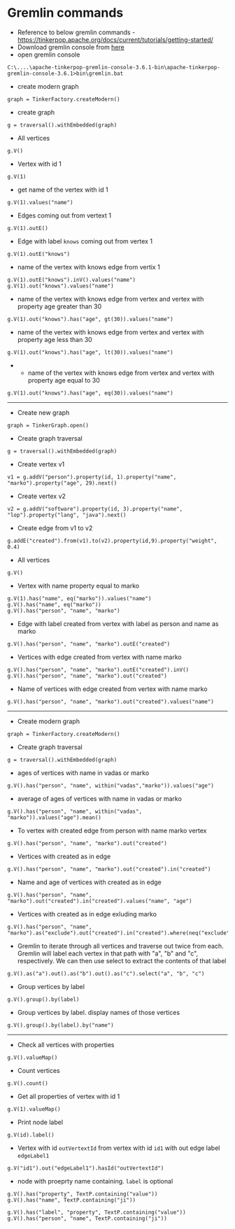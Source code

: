 # Gremlin commands
* Reference to below gremlin commands - https://tinkerpop.apache.org/docs/current/tutorials/getting-started/
* Download gremlin console from [here](https://www.apache.org/dyn/closer.lua/tinkerpop/3.6.1/apache-tinkerpop-gremlin-console-3.6.1-bin.zip)
* open gremlin console
```
C:\....\apache-tinkerpop-gremlin-console-3.6.1-bin\apache-tinkerpop-gremlin-console-3.6.1>bin\gremlin.bat
```
* create modern graph
```
graph = TinkerFactory.createModern()
```
* create graph
```
g = traversal().withEmbedded(graph)
```
* All vertices
```
g.V()
```
* Vertex with id 1
```
g.V(1)
```
* get name of the vertex with id 1
```
g.V(1).values("name")
```
* Edges coming out from vertext 1
```
g.V(1).outE()
```
* Edge with label `knows` coming out from vertex 1
```
g.V(1).outE("knows")
```
* name of the vertex with knows edge from vertix 1
```
g.V(1).outE("knows").inV().values("name")
g.V(1).out("knows").values("name")
```
* name of the vertex with knows edge from vertex and vertex with property age greater than 30
```
g.V(1).out("knows").has("age", gt(30)).values("name")
```
* name of the vertex with knows edge from vertex and vertex with property age less than 30
```
g.V(1).out("knows").has("age", lt(30)).values("name")
```
* * name of the vertex with knows edge from vertex and vertex with property age equal to 30
```
g.V(1).out("knows").has("age", eq(30)).values("name")
```
------
* Create new graph
```
graph = TinkerGraph.open()
```
* Create graph traversal
```
g = traversal().withEmbedded(graph)
```
* Create vertex v1
```
v1 = g.addV("person").property(id, 1).property("name", "marko").property("age", 29).next()
```
* Create vertex v2
```
v2 = g.addV("software").property(id, 3).property("name", "lop").property("lang", "java").next()
```
* Create edge from v1 to v2
```
g.addE("created").from(v1).to(v2).property(id,9).property("weight", 0.4)
```
* All vertices
```
g.V()
```
* Vertex with name property equal to marko
```
g.V(1).has("name", eq("marko")).values("name")
g.V().has("name", eq("marko"))
g.V().has("person", "name", "marko")
```
* Edge with label created from vertex with label as person and name as marko 
```
g.V().has("person", "name", "marko").outE("created")
```
* Vertices with edge created from vertex with name marko
```
g.V().has("person", "name", "marko").outE("created").inV()
g.V().has("person", "name", "marko").out("created")
```
* Name of vertices with edge created from vertex with name marko
```
g.V().has("person", "name", "marko").out("created").values("name")
```
------
* Create modern graph
```
graph = TinkerFactory.createModern()
```
* Create graph traversal
```
g = traversal().withEmbedded(graph)
```
* ages of vertices with name in vadas or marko
```
g.V().has("person", "name", within("vadas","marko")).values("age")
```
* average of ages of vertices with name in vadas or marko
```
g.V().has("person", "name", within("vadas", "marko")).values("age").mean()
```
* To vertex with created edge from person with name marko vertex
```
g.V().has("person", "name", "marko").out("created")
```
* Vertices with created as in edge
```
g.V().has("person", "name", "marko").out("created").in("created")
```
* Name and age of vertices with created as in edge
```
g.V().has("person", "name", "marko").out("created").in("created").values("name", "age")
```
* Vertices with created as in edge exluding marko
```
g.V().has("person", "name", "marko").as("exclude").out("created").in("created").where(neq("exclude")).values("name")
```
* Gremlin to iterate through all vertices and traverse out twice from each. Gremlin will label each vertex in that path with "a", "b" and "c", respectively. We can then use select to extract the contents of that label
```
g.V().as("a").out().as("b").out().as("c").select("a", "b", "c")
```
* Group vertices by label
```
g.V().group().by(label)
```
* Group vertices by label. display names of those vertices
```
g.V().group().by(label).by("name")
```
------
* Check all vertices with properties
```
g.V().valueMap()
```
* Count vertices
```
g.V().count()
```
* Get all properties of vertex with id 1
```
g.V(1).valueMap()
```
* Print node label
```
g.V(id).label()
```
* Vertex with id `outVertextId` from vertex with id `id1` with out edge label `edgeLabel1`
```
g.V("id1").out("edgeLabel1").hasId("outVertextId")
```
* node with proeprty name containing. `label` is optional
```
g.V().has("property", TextP.containing("value"))
g.V().has("name", TextP.containing("ji"))

g.V().has("label", "property", TextP.containing("value"))
g.V().has("person", "name", TextP.containing("ji"))
```